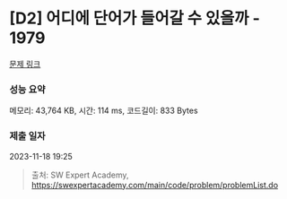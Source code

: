 # [D2] 어디에 단어가 들어갈 수 있을까 - 1979 

[문제 링크](https://swexpertacademy.com/main/code/problem/problemDetail.do?contestProbId=AV5PuPq6AaQDFAUq) 

### 성능 요약

메모리: 43,764 KB, 시간: 114 ms, 코드길이: 833 Bytes

### 제출 일자

2023-11-18 19:25



> 출처: SW Expert Academy, https://swexpertacademy.com/main/code/problem/problemList.do